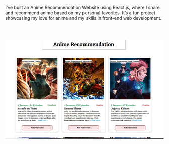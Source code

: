 I’ve built an Anime Recommendation Website using React.js, where I share and recommend anime based on my personal favorites.
It’s a fun project showcasing my love for anime and my skills in front-end web development.


<br>
<br>


![Alt Text](src/assets/anime_recommendation_using_react.JPG)
